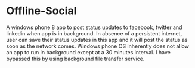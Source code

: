 Offline-Social
==============

A windows phone 8 app to post status updates to facebook, twitter and linkedin when app is in background. In absence of a persistent internet, user can save their status updates in this app and it will post the status as soon as the network comes. Windows phone OS inherently does not allow an app to run in background except at a 30 minutes interval. I have bypassed this by using background file transfer service. 
